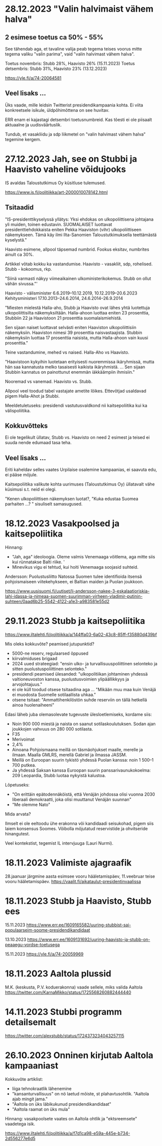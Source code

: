 

#  28.12.2023 "Valin halvimaist vähem halva"

## 2 esimese toetus ca 50% - 55% 

See tähendab aga, et tavaline valija peab tegema teises voorus mitte  tegema valiku "valin parima", vaid  "valin halvimast vähem halva". 

Toetus novembris: Stubb 28%, Haavisto 26% (15.11.2023)
Toetus detsembris: Stubb 31%, Haavisto 23% (13.12.2023)

https://yle.fi/a/74-20064581 

## Veel lisaks ...

Üks vaade, mille leidsin Twitterist presidendikampaania kohta. Ei viita konkreetsele isikule, üldpõhimõttena on see huvitav. 

ERR enam ei kajastagi detsembri toetusnumbreid. Kas tõesti ei ole piisaalt aktuaalne ja uudisväärtuslik. 

Tundub, et vasakliidu ja sdp liikmetel on "valin halvimast vähem halva" tegemine kergem. 

# 27.12.2023 Jah, see on Stubbi ja Haavisto vaheline võidujooks

IS avaldas Taloustutkimus Oy küsitluse tulemused. 

https://www.is.fi/politiikka/art-2000010078142.html

## Tsitaadid


"IS-presidentti­kyselyssä yllätys: Yksi ehdokas on ulko­poliittisena johtajana yli muiden, toinen edustavin.
SUOMALAISET luottavat presidenttiehdokkaista eniten Pekka Haaviston (vihr) ulkopoliittiseen näkemykseen. 
Tämä käy ilmi Ilta-Sanomien Taloustutkimuksella teettämästä kyselystä."

Haavisto esimene, allpool täpsemad numbrid. Fookus eksitav, numbrites ainult ca 30%. 

Artikkel võtab kokku ka vastandumise. Haavisto - vasakliit, sdp, rohelised. Stubb - kokoomus, rkp. 

"Siinä varmasti näkyy viimeaikainen ulkoministerikokemus. Stubb on ollut vähän sivussa."'

Haavisto - välisminister 6.6.2019–10.12.2019, 10.12.2019–20.6.2023
Kehitysministeri 17.10.2013–24.6.2014, 24.6.2014–26.9.2014

"Miesten mielestä Halla-aho, Stubb ja Haavisto ovat lähes yhtä luotettuja ulkopoliittisilta näkemyksiltään. Halla-ahoon luottaa eniten 23 prosenttia, Stubbiin 22 ja Haavistoon 21 prosenttia suomalaismiehistä.

Sen sijaan naiset luottavat selvästi eniten Haaviston ulkopoliittisiin näkemyksiin. Haaviston nimesi 39 prosenttia naisvastaajista. Stubbin näkemyksiin luottaa 17 prosenttia naisista, mutta Halla-ahoon vain kuusi prosenttia."

Teine vastandumine, mehed vs naised. Halla-Aho vs Haavisto. 

"Haavistoon kykyihin luotetaan erityisesti nuoremmissa ikäryhmissä, mutta hän saa kannatusta melko tasaisesti kaikista ikäryhmistä. ...
Sen sijaan Stubbin kannatus on painottunut enemmän iäkkäämpiin ihmisiin."

Nooremad vs vanemad. Haavisto vs. Stubb. 

Allpool veel toodud tabel vastajate ametite lõikes. Ettevõtjad usaldavad pigem 
Halla-Ahot ja Stubbi. 

Meeldetuletuseks: presidendi vastutusvaldkond  nii kaitsepoliitika kui ka välispoliitika. 

## Kokkuvõtteks

Ei ole tegelikult üllatav, Stubb vs. Haavisto on need 2 esimest ja teised ei suuda nende edumaad tasa teha. 

## Veel lisaks ... 

Eriti kaheldav selles vaates Urpilaise osalemine kampaanias, ei saavuta edu, ei pääse mõjule. 

Kaitsepoliitika valikute kohta uurimuses (Taloustutkimus Oy) üllatavalt vähe küsimusi s.t. neid ei olegi. 

"Kenen ulkopoliittisen näkemyksen luotat?, "Kuka edustaa Suomea parhaiten ...? " sisuliselt samasugused.  


# 18.12.2023 Vasakpoolsed ja kaitsepoliitika

Hinnang: 
* "Jah, aga" ideoloogia. Oleme valmis Venemaaga võitlema, aga mitte siis kui rünnatakse Balti riike. '
* Minevikus vigu ei tehtud, kui hoiti Venemaaga soojasid suhteid. 

Andersson: Puolustusliitto Natossa Suomen tulee identifioida itsensä pohjoismaiseen viitekehykseen, ei Baltian maiden ja Puolan joukkoon. 

https://www.uusisuomi.fi/uutiset/li-andersson-nakee-3-eskalaatioriskia-lahi-idassa-ja-nimeaa-suomen-suurimman-virheen-vladimir-putinin-suhteen/0aad6b25-5542-4122-a1e3-a983581e55d2


# 29.11.2023 Stubb ja kaitsepoliitika

https://www.iltalehti.fi/politiikka/a/144ffa03-6a02-43c8-85ff-f35880d439bf

Mis oleks kokkuvõte? peamised jutupunktid?

* 5000-ne reserv, regulaarsed õppused
* kiirvalmiduses brigaad
* 2024 uued strateegiad: "ensin ulko- ja turvallisuuspoliittinen selonteko ja sitten puolustuspoliittinen selonteko."
* presidendi peamised ülesanded: "ulkopolitiikan johtaminen yhdessä valtioneuvoston kanssa, puolustusvoimien ylipäällikkyys ja arvojohtajuus."
* ei ole küll toodud otsese tsitaadina aga ... "Mikään muu maa kuin Venäjä ei muodosta Suomelle sotilaallista uhkaa."
* otsene tsitaat: "Ammattihenkilöstön suhde reserviin on tällä hetkellä ainoa huolenaiheeni"
  

Edasi läheb juba olemasolevate tugevuste ülesloetlemiseks, kordame siis: 
* Noin 900 000 miestä ja naista on saanut sotilaskoulutuksen. Sodan ajan joukkojen vahvuus on 280 000 sotilasta.
* F35
* Merivoimat
* 2,4%
* Ainoana Pohjoismaana meillä on täsmäohjukset maalle, merelle ja ilmaan. Maalla GMLRS, merellä Gabriel ja ilmassa JASSM.
* Meillä on Euroopan suurin tykistö yhdessä Puolan kanssa: noin 1 500–1 700 putkea.
* Ja yhdessä Saksan kanssa Euroopan suurin panssarivaunukokoelma: 209 Leopardia, Stubb luotaa nykyistä kalustoa.

Lõpetuseks: 
* "On erittäin epätodennäköistä, että Venäjän johdossa olisi vuonna 2030 liberaali demokraatti, joka olisi muuttanut Venäjän suunnan"
* "Me olemme Nato"

Mida arvata?

Ilmselt ei ole eeltoodu ühe erakonna või kandidaadi seisukohad, pigem siis laiem konsensus Soomes. Võibolla mõjutatud reservistide ja ohvitseride hinangutest. 

Veel kontekstist, tegemist IL intervjuuga (Lauri Nurmi). 


# 18.11.2023 Valimiste ajagraafik

28.jaanuar järgmine aasta esimsee vooru hääletamispäev, 11.veebruar teise vooru hääletamispäev.
https://vaalit.fi/aikataulut-presidentinvaalissa

# 18.11.2023 Stubb ja Haavisto, Stubb ees

15.11.2023
https://www.err.ee/1609165582/uuring-stubbist-sai-populaarseim-soome-presidendikandidaat

13.10.2023 
https://www.err.ee/1609131692/uuring-haavisto-ja-stubb-on-peaaegu-vordse-toetusega

15.11.2023
https://yle.fi/a/74-20059969

# 18.11.2023 Aaltola plussid

M.K. (keskusta, P.V. koduerakonna) vaade sellele, miks valida Aaltola
https://twitter.com/KarnaMikko/status/1725568260882444440

# 14.11.2023 Stubbi programm detailsemalt 

https://twitter.com/alexstubb/status/1724373234043257115

# 26.10.2023  Onninen kirjutab Aaltola kampaaniast 

Kokkuvõte artiklist: 
* liiga tehnokraatlik lähenemine
* "kansanturvallisuus" on nö laetud mõiste, st plahavtusohtlik. "Aaltola ajab mingit jama." 
* "Aaltola on üks läbikukunud presidendikandidaat"
* "Aaltola raamat on üks mula"

Hinnang: vasakpoolsete vaates on Aaltola ohtlik ja "ektsreemsete" vaadetega isik. 

https://www.iltalehti.fi/politiikka/a/f7d1ca98-e59a-445e-b734-2d556277e6d5





